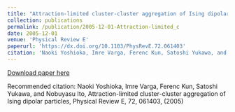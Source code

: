 ```yaml
---
title: "Attraction-limited cluster-cluster aggregation of Ising dipolar particles"
collection: publications
permalink: /publication/2005-12-01-Attraction-limited_c
date: 2005-12-01
venue: 'Physical Review E'
paperurl: 'https://dx.doi.org/10.1103/PhysRevE.72.061403'
citation: 'Naoki Yoshioka, Imre Varga, Ferenc Kun, Satoshi Yukawa, and Nobuyasu Ito, Attraction-limited cluster-cluster aggregation of Ising dipolar particles, Physical Review E,  <bf>72</bf>, 061403, (2005)'
---
```


<a href='https://dx.doi.org/10.1103/PhysRevE.72.061403'>Download paper here</a>

Recommended citation: Naoki Yoshioka, Imre Varga, Ferenc Kun, Satoshi Yukawa, and Nobuyasu Ito, Attraction-limited cluster-cluster aggregation of Ising dipolar particles, Physical Review E,  <bf>72</bf>, 061403, (2005)